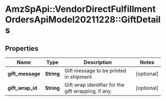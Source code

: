 # AmzSpApi::VendorDirectFulfillmentOrdersApiModel20211228::GiftDetails

## Properties
Name | Type | Description | Notes
------------ | ------------- | ------------- | -------------
**gift_message** | **String** | Gift message to be printed in shipment. | [optional] 
**gift_wrap_id** | **String** | Gift wrap identifier for the gift wrapping, if any. | [optional] 

